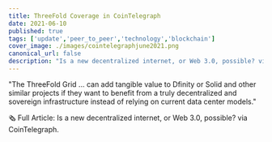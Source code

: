 ```yaml
---
title: ThreeFold Coverage in CoinTelegraph
date: 2021-06-10
published: true
tags: ['update','peer_to_peer','technology','blockchain']
cover_image: ./images/cointelegraphjune2021.png
canonical_url: false
description: "Is a new decentralized internet, or Web 3.0, possible? via CoinTelegraph."
---
```


"The ThreeFold Grid ... can add tangible value to Dfinity or Solid and other similar projects if they want to benefit from a truly decentralized and sovereign infrastructure instead of relying on current data center models."

🗞 Full Article: Is a new decentralized internet, or Web 3.0, possible? via CoinTelegraph.
